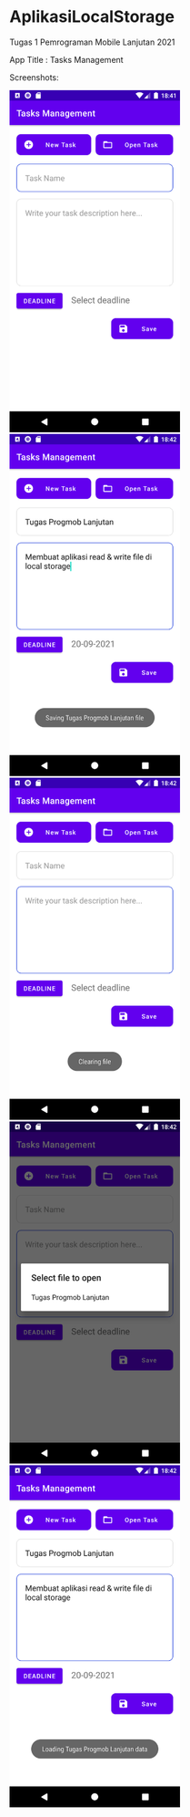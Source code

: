 # AplikasiLocalStorage
Tugas 1 Pemrograman Mobile Lanjutan 2021

App Title : Tasks Management

Screenshots:

<img src="https://github.com/nyomanjyotisa/AplikasiLocalStorage/blob/main/app-screenshots/1.png" width=300px>
<img src="https://github.com/nyomanjyotisa/AplikasiLocalStorage/blob/main/app-screenshots/2.png" width=300px>
<img src="https://github.com/nyomanjyotisa/AplikasiLocalStorage/blob/main/app-screenshots/3.png" width=300px>
<img src="https://github.com/nyomanjyotisa/AplikasiLocalStorage/blob/main/app-screenshots/4.png" width=300px>
<img src="https://github.com/nyomanjyotisa/AplikasiLocalStorage/blob/main/app-screenshots/5.png" width=300px>
